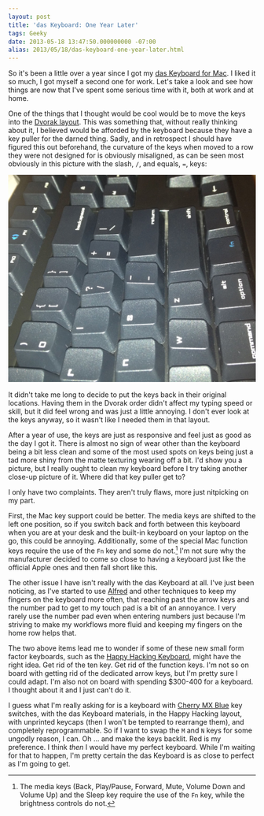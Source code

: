 ```yaml
---
layout: post
title: 'das Keyboard: One Year Later'
tags: Geeky
date: 2013-05-18 13:47:50.000000000 -07:00
alias: 2013/05/18/das-keyboard-one-year-later.html
---
```


So it's been a little over a year since I got my [das Keyboard for Mac][das_keyboard]. I liked it so much, I got myself a second one for work. Let's take a look and see how things are now that I've spent some serious time with it, both at work and at home.

One of the things that I thought would be cool would be to move the keys into the [Dvorak layout][dvorak]. This was something that, without really thinking about it, I believed would be afforded by the keyboard because they have a key puller for the darned thing. Sadly, and in retrospect I should have figured this out beforehand, the curvature of the keys when moved to a row they were not designed for is obviously misaligned, as can be seen most obviously in this picture with the slash, `/`, and equals, `=`, keys:

![Keys misaligned](/images/IMG_0275.jpg)

It didn't take me long to decide to put the keys back in their original locations. Having them in the Dvorak order didn't affect my typing speed or skill, but it did feel wrong and was just a little annoying. I don't ever look at the keys anyway, so it wasn't like I needed them in that layout.

After a year of use, the keys are just as responsive and feel just as good as the day I got it. There is almost no sign of wear other than the keyboard being a bit less clean and some of the most used spots on keys being just a tad more shiny from the matte texturing wearing off a bit. I'd show you a picture, but I really ought to clean my keyboard before I try taking another close-up picture of it. Where did that key puller get to?

I only have two complaints. They aren't truly flaws, more just nitpicking on my part.

First, the Mac key support could be better. The media keys are shifted to the left one position, so if you switch back and forth between this keyboard when you are at your desk and the built-in keyboard on your laptop on the go, this could be annoying. Additionally, some of the special Mac function keys require the use of the `Fn` key and some do not.[^1] I'm not sure why the manufacturer decided to come so close to having a keyboard just like the official Apple ones and then fall short like this.

The other issue I have isn't really with the das Keyboard at all. I've just been noticing, as I've started to use [Alfred][alfred] and other techniques to keep my fingers on the keyboard more often, that reaching past the arrow keys and the number pad to get to my touch pad is a bit of an annoyance. I very rarely use the number pad even when entering numbers just because I'm striving to make my workflows more fluid and keeping my fingers on the home row helps that.

The two above items lead me to wonder if some of these new small form factor keyboards, such as the [Happy Hacking Keyboard][hhkb], might have the right idea. Get rid of the ten key. Get rid of the function keys. I'm not so on board with getting rid of the dedicated arrow keys, but I'm pretty sure I could adapt. I'm also not on board with spending $300-400 for a keyboard. I thought about it and I just can't do it.

I guess what I'm really asking for is a keyboard with [Cherry MX Blue][cherry] key switches, with the das Keyboard materials, in the Happy Hacking layout, with unprinted keycaps (then I won't be tempted to rearrange them), and completely reprogrammable. So if I want to swap the `M` and `N` keys for some ungodly reason, I can. Oh ... and make the keys backlit. Red is my preference. I think *then* I would have my perfect keyboard. While I'm waiting for that to happen, I'm pretty certain the das Keyboard is as close to perfect as I'm going to get.


[^1]: The media keys (Back, Play/Pause, Forward, Mute, Volume Down and Volume Up) and the Sleep key require the use of the `Fn` key, while the brightness controls do not.

[alfred]: http://www.alfredapp.com
[cherry]: http://www.daskeyboard.com/blog/?page_id=1458
[das_keyboard]: http://www.daskeyboard.com/model-s-professional-for-mac/
[dvorak]: http://en.wikipedia.org/wiki/Dvorak_Simplified_Keyboard
[hhkb]: http://elitekeyboards.com/products.php?sub=pfu_keyboards,hhkbpro2&pid=pdkb400w

